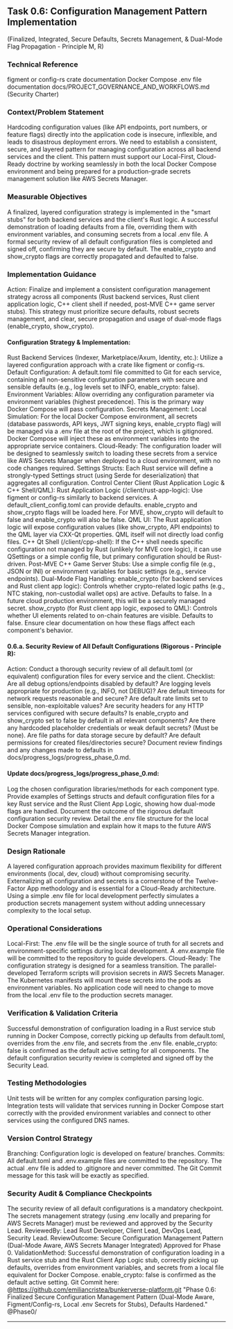 ## Task 0.6: Configuration Management Pattern Implementation
(Finalized, Integrated, Secure Defaults, Secrets Management, & Dual-Mode Flag Propagation - Principle M, R)

### Technical Reference
 figment or config-rs crate documentation
 Docker Compose .env file documentation
 docs/PROJECT_GOVERNANCE_AND_WORKFLOWS.md (Security Charter)

### Context/Problem Statement
Hardcoding configuration values (like API endpoints, port numbers, or feature flags) directly into the application code is insecure, inflexible, and leads to disastrous deployment errors. We need to establish a consistent, secure, and layered pattern for managing configuration across all backend services and the client. This pattern must support our Local-First, Cloud-Ready doctrine by working seamlessly in both the local Docker Compose environment and being prepared for a production-grade secrets management solution like AWS Secrets Manager.
### Measurable Objectives
 A finalized, layered configuration strategy is implemented in the "smart stubs" for both backend services and the client's Rust logic.
 A successful demonstration of loading defaults from a file, overriding them with environment variables, and consuming secrets from a local .env file.
 A formal security review of all default configuration files is completed and signed off, confirming they are secure by default.
 The enable_crypto and show_crypto flags are correctly propagated and defaulted to false.

### Implementation Guidance
Action: Finalize and implement a consistent configuration management strategy across all components (Rust backend services, Rust client application logic, C++ client shell if needed, post-MVE C++ game server stubs). This strategy must prioritize secure defaults, robust secrets management, and clear, secure propagation and usage of dual-mode flags (enable_crypto, show_crypto).

#### Configuration Strategy & Implementation:
 Rust Backend Services (Indexer, Marketplace/Axum, Identity, etc.):
 Utilize a layered configuration approach with a crate like figment or config-rs.
 Default Configuration: A default.toml file committed to Git for each service, containing all non-sensitive configuration parameters with secure and sensible defaults (e.g., log levels set to INFO, enable_crypto: false).
 Environment Variables: Allow overriding any configuration parameter via environment variables (highest precedence). This is the primary way Docker Compose will pass configuration.
 Secrets Management:
 Local Simulation: For the local Docker Compose environment, all secrets (database passwords, API keys, JWT signing keys, enable_crypto flag) will be managed via a .env file at the root of the project, which is gitignored. Docker Compose will inject these as environment variables into the appropriate service containers.
 Cloud-Ready: The configuration loader will be designed to seamlessly switch to loading these secrets from a service like AWS Secrets Manager when deployed to a cloud environment, with no code changes required.
 Settings Structs: Each Rust service will define a strongly-typed Settings struct (using Serde for deserialization) that aggregates all configuration.
 Control Center Client (Rust Application Logic & C++ Shell/QML):
 Rust Application Logic (/client/rust-app-logic): Use figment or config-rs similarly to backend services. A default_client_config.toml can provide defaults. enable_crypto and show_crypto flags will be loaded here. For MVE, show_crypto will default to false and enable_crypto will also be false.
 QML UI: The Rust application logic will expose configuration values (like show_crypto, API endpoints) to the QML layer via CXX-Qt properties. QML itself will not directly load config files.
 C++ Qt Shell (/client/cpp-shell): If the C++ shell needs specific configuration not managed by Rust (unlikely for MVE core logic), it can use QSettings or a simple config file, but primary configuration should be Rust-driven.
 Post-MVE C++ Game Server Stubs: Use a simple config file (e.g., JSON or INI) or environment variables for basic settings (e.g., service endpoints).
 Dual-Mode Flag Handling:
 enable_crypto (for backend services and Rust client app logic): Controls whether crypto-related logic paths (e.g., NTC staking, non-custodial wallet ops) are active. Defaults to false. In a future cloud production environment, this will be a securely managed secret.
 show_crypto (for Rust client app logic, exposed to QML): Controls whether UI elements related to on-chain features are visible. Defaults to false.
 Ensure clear documentation on how these flags affect each component's behavior.
#### 0.6.a. Security Review of All Default Configurations (Rigorous - Principle R):
 Action: Conduct a thorough security review of all default.toml (or equivalent) configuration files for every service and the client.
 Checklist:
 Are all debug options/endpoints disabled by default?
 Are logging levels appropriate for production (e.g., INFO, not DEBUG)?
 Are default timeouts for network requests reasonable and secure?
 Are default rate limits set to sensible, non-exploitable values?
 Are security headers for any HTTP services configured with secure defaults?
 Is enable_crypto and show_crypto set to false by default in all relevant components?
 Are there any hardcoded placeholder credentials or weak default secrets? (Must be none).
 Are file paths for data storage secure by default?
 Are default permissions for created files/directories secure?
 Document review findings and any changes made to defaults in docs/progress_logs/progress_phase_0.md.
#### Update docs/progress_logs/progress_phase_0.md:
 Log the chosen configuration libraries/methods for each component type.
 Provide examples of Settings structs and default configuration files for a key Rust service and the Rust Client App Logic, showing how dual-mode flags are handled.
 Document the outcome of the rigorous default configuration security review.
 Detail the .env file structure for the local Docker Compose simulation and explain how it maps to the future AWS Secrets Manager integration.
### Design Rationale
A layered configuration approach provides maximum flexibility for different environments (local, dev, cloud) without compromising security. Externalizing all configuration and secrets is a cornerstone of the Twelve-Factor App methodology and is essential for a Cloud-Ready architecture. Using a simple .env file for local development perfectly simulates a production secrets management system without adding unnecessary complexity to the local setup.
### Operational Considerations
 Local-First: The .env file will be the single source of truth for all secrets and environment-specific settings during local development. A .env.example file will be committed to the repository to guide developers.
 Cloud-Ready: The configuration strategy is designed for a seamless transition. The parallel-developed Terraform scripts will provision secrets in AWS Secrets Manager. The Kubernetes manifests will mount these secrets into the pods as environment variables. No application code will need to change to move from the local .env file to the production secrets manager.
### Verification & Validation Criteria
 Successful demonstration of configuration loading in a Rust service stub running in Docker Compose, correctly picking up defaults from default.toml, overrides from the .env file, and secrets from the .env file.
 enable_crypto: false is confirmed as the default active setting for all components.
 The default configuration security review is completed and signed off by the Security Lead.
### Testing Methodologies
Unit tests will be written for any complex configuration parsing logic. Integration tests will validate that services running in Docker Compose start correctly with the provided environment variables and connect to other services using the configured DNS names.
### Version Control Strategy
 Branching: Configuration logic is developed on feature/ branches.
 Commits: All default.toml and .env.example files are committed to the repository. The actual .env file is added to .gitignore and never committed. The Git Commit message for this task will be exactly as specified.
### Security Audit & Compliance Checkpoints
 The security review of all default configurations is a mandatory checkpoint.
 The secrets management strategy (using .env locally and preparing for AWS Secrets Manager) must be reviewed and approved by the Security Lead.
ReviewedBy: Lead Rust Developer, Client Lead, DevOps Lead, Security Lead.
ReviewOutcome: Secure Configuration Management Pattern (Dual-Mode Aware, AWS Secrets Manager Integrated) Approved for Phase 0.
ValidationMethod: Successful demonstration of configuration loading in a Rust service stub and the Rust Client App Logic stub, correctly picking up defaults, overrides from environment variables, and secrets from a local file equivalent for Docker Compose. enable_crypto: false is confirmed as the default active setting.
Git Commit here: @https://github.com/emiliancristea/bunkerverse-platform.git "Phase 0.6: Finalized Secure Configuration Management Pattern (Dual-Mode Aware, Figment/Config-rs, Local .env Secrets for Stubs), Defaults Hardened." @Phase0/

------------------------------------------------------------------------------------------------------------------

